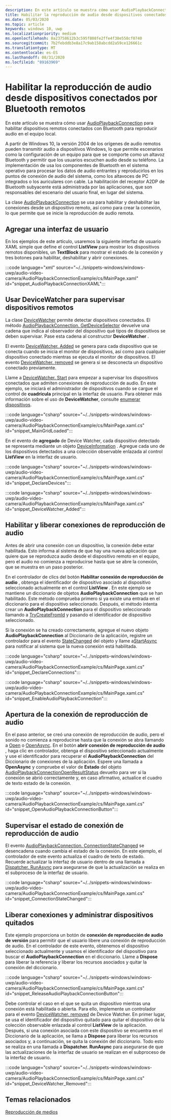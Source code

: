 ```yaml
---
description: En este artículo se muestra cómo usar AudioPlaybackConnection para habilitar dispositivos remotos conectados con Bluetooth para reproducir audio en el equipo local.
title: Habilitar la reproducción de audio desde dispositivos conectados por Bluetooth remotos
ms.date: 05/03/2020
ms.topic: article
keywords: windows 10, uwp
ms.localizationpriority: medium
ms.openlocfilehash: 8a23758612b3c595f808fe2ffe4f38e558cf0740
ms.sourcegitcommit: 7b2febddb3e8a17c9ab158abcdd2a59ce126661c
ms.translationtype: MT
ms.contentlocale: es-ES
ms.lasthandoff: 08/31/2020
ms.locfileid: "89163969"
---
```

# <a name="enable-audio-playback-from-remote-bluetooth-connected-devices"></a>Habilitar la reproducción de audio desde dispositivos conectados por Bluetooth remotos

En este artículo se muestra cómo usar [AudioPlaybackConnection](/uwp/api/windows.media.audio.audioplaybackconnection) para habilitar dispositivos remotos conectados con Bluetooth para reproducir audio en el equipo local.

A partir de Windows 10, la versión 2004 de los orígenes de audio remotos pueden transmitir audio a dispositivos Windows, lo que permite escenarios como la configuración de un equipo para que se comporte como un altavoz Bluetooth y permitir que los usuarios escuchen audio desde su teléfono. La implementación de usa los componentes de Bluetooth en el sistema operativo para procesar los datos de audio entrantes y reproducirlos en los puntos de conexión de audio del sistema, como los altavoces de PC integrados o los auriculares con cable. La habilitación del receptor A2DP de Bluetooth subyacente está administrada por las aplicaciones, que son responsables del escenario del usuario final, en lugar del sistema.

La clase [AudioPlaybackConnection](/uwp/api/windows.media.audio.audioplaybackconnection) se usa para habilitar y deshabilitar las conexiones desde un dispositivo remoto, así como para crear la conexión, lo que permite que se inicie la reproducción de audio remota.

## <a name="add-a-user-interface"></a>Agregar una interfaz de usuario

En los ejemplos de este artículo, usaremos la siguiente interfaz de usuario XAML simple que define el control **ListView** para mostrar los dispositivos remotos disponibles, un **TextBlock** para mostrar el estado de la conexión y tres botones para habilitar, deshabilitar y abrir conexiones.

:::code language="xml" source="~/../snippets-windows/windows-uwp/audio-video-camera/AudioPlaybackConnectionExample/cs/MainPage.xaml" id="snippet_AudioPlaybackConnectionXAML":::

## <a name="use-devicewatcher-to-monitor-for-remote-devices"></a>Usar DeviceWatcher para supervisar dispositivos remotos

La clase [DeviceWatcher](/uwp/api/windows.devices.enumeration.devicewatcher) permite detectar dispositivos conectados. El método [AudioPlaybackConnection. GetDeviceSelector](/uwp/api/windows.media.audio.audioplaybackconnection.getdeviceselector) devuelve una cadena que indica al observador del dispositivo qué tipos de dispositivos se deben supervisar. Pase esta cadena al constructor **DeviceWatcher** . 

El evento [DeviceWatcher. Added](/uwp/api/windows.devices.enumeration.devicewatcher.added) se genera para cada dispositivo que se conecta cuando se inicia el monitor de dispositivos, así como para cualquier dispositivo conectado mientras se ejecuta el monitor de dispositivos. El evento [DeviceWatcher. removed](/uwp/api/windows.devices.enumeration.devicewatcher.removed) se genera si se desconecta un dispositivo conectado previamente. 

Llame a [DeviceWatcher. Start](/uwp/api/windows.devices.enumeration.devicewatcher.start) para empezar a supervisar los dispositivos conectados que admiten conexiones de reproducción de audio. En este ejemplo, se iniciará el administrador de dispositivos cuando se cargue el control de **cuadrícula** principal en la interfaz de usuario. Para obtener más información sobre el uso de **DeviceWatcher**, consulte [enumerar dispositivos](../devices-sensors/enumerate-devices.md).

:::code language="csharp" source="~/../snippets-windows/windows-uwp/audio-video-camera/AudioPlaybackConnectionExample/cs/MainPage.xaml.cs" id="snippet_MainGridLoaded":::


En el evento de **agregado** de Device Watcher, cada dispositivo detectado se representa mediante un objeto [DeviceInformation](/uwp/api/Windows.Devices.Enumeration.DeviceInformation) . Agregue cada uno de los dispositivos detectados a una colección observable enlazada al control **ListView** en la interfaz de usuario.

:::code language="csharp" source="~/../snippets-windows/windows-uwp/audio-video-camera/AudioPlaybackConnectionExample/cs/MainPage.xaml.cs" id="snippet_DeclareDevices":::


:::code language="csharp" source="~/../snippets-windows/windows-uwp/audio-video-camera/AudioPlaybackConnectionExample/cs/MainPage.xaml.cs" id="snippet_DeviceWatcher_Added":::


## <a name="enable-and-release-audio-playback-connections"></a>Habilitar y liberar conexiones de reproducción de audio

Antes de abrir una conexión con un dispositivo, la conexión debe estar habilitada. Esto informa al sistema de que hay una nueva aplicación que quiere que se reproduzca audio desde el dispositivo remoto en el equipo, pero el audio no comienza a reproducirse hasta que se abre la conexión, que se muestra en un paso posterior.

En el controlador de clics del botón **Habilitar conexión de reproducción de audio** , obtenga el identificador de dispositivo asociado al dispositivo seleccionado actualmente en el control **ListView** . En este ejemplo se mantiene un diccionario de objetos **AudioPlaybackConnection** que se han habilitado. Este método comprueba primero si ya existe una entrada en el diccionario para el dispositivo seleccionado. Después, el método intenta crear un **AudioPlaybackConnection** para el dispositivo seleccionado llamando a [TryCreateFromId](/uwp/api/windows.media.audio.audioplaybackconnection.trycreatefromid) y pasando el identificador de dispositivo seleccionado. 

Si la conexión se ha creado correctamente, agregue el nuevo objeto **AudioPlaybackConnection** al Diccionario de la aplicación, registre un controlador para el evento [StateChanged](/uwp/api/windows.media.audio.audioplaybackconnection.statechanged) del objeto y llame a[StartAsync](/uwp/api/windows.media.audio.audioplaybackconnection.startasync) para notificar al sistema que la nueva conexión está habilitada. 

:::code language="csharp" source="~/../snippets-windows/windows-uwp/audio-video-camera/AudioPlaybackConnectionExample/cs/MainPage.xaml.cs" id="snippet_DeclareConnections":::

:::code language="csharp" source="~/../snippets-windows/windows-uwp/audio-video-camera/AudioPlaybackConnectionExample/cs/MainPage.xaml.cs" id="snippet_EnableAudioPlaybackConnection":::


## <a name="open-the-audio-playback-connection"></a>Apertura de la conexión de reproducción de audio

En el paso anterior, se creó una conexión de reproducción de audio, pero el sonido no comienza a reproducirse hasta que la conexión se abra llamando a [Open](/uwp/api/windows.media.audio.audioplaybackconnection.open) o [OpenAsync](/uwp/api/windows.media.audio.audioplaybackconnection.openasync). En el botón **abrir conexión de reproducción de audio** , haga clic en controlador, obtenga el dispositivo seleccionado actualmente y use el identificador para recuperar el **AudioPlaybackConnection** del Diccionario de conexiones de la aplicación. Espere una llamada a **OpenAsync** y compruebe el valor de **Estado** del objeto [AudioPlaybackConnectionOpenResultStatus](/uwp/api/windows.media.audio.audioplaybackconnectionopenresult) devuelto para ver si la conexión se abrió correctamente y, en caso afirmativo, actualice el cuadro de texto estado de la conexión.


:::code language="csharp" source="~/../snippets-windows/windows-uwp/audio-video-camera/AudioPlaybackConnectionExample/cs/MainPage.xaml.cs" id="snippet_OpenAudioPlaybackConnectionButton":::

## <a name="monitor-audio-playback-connection-state"></a>Supervisar el estado de conexión de reproducción de audio

El evento [AudioPlaybackConnection. ConnectionStateChanged](/uwp/api/windows.media.audio.audioplaybackconnection.statechanged) se desencadena cuando cambia el estado de la conexión. En este ejemplo, el controlador de este evento actualiza el cuadro de texto de estado. Recuerde actualizar la interfaz de usuario dentro de una llamada a [Dispatcher. RunAsync](/uwp/api/windows.ui.core.coredispatcher.runasync) para asegurarse de que la actualización se realiza en el subproceso de la interfaz de usuario.

:::code language="csharp" source="~/../snippets-windows/windows-uwp/audio-video-camera/AudioPlaybackConnectionExample/cs/MainPage.xaml.cs" id="snippet_ConnectionStateChanged":::

## <a name="release-connections-and-handle-removed-devices"></a>Liberar conexiones y administrar dispositivos quitados

Este ejemplo proporciona un botón de **conexión de reproducción de audio de versión** para permitir que el usuario libere una conexión de reproducción de audio. En el controlador de este evento, obtenemos el dispositivo seleccionado actualmente y usamos el identificador del dispositivo para buscar el **AudioPlaybackConnection** en el diccionario. Llame a **Dispose** para liberar la referencia y liberar los recursos asociados y quitar la conexión del diccionario.

:::code language="csharp" source="~/../snippets-windows/windows-uwp/audio-video-camera/AudioPlaybackConnectionExample/cs/MainPage.xaml.cs" id="snippet_ReleaseAudioPlaybackConnectionButton":::

Debe controlar el caso en el que se quita un dispositivo mientras una conexión está habilitada o abierta. Para ello, implemente un controlador para el evento [DeviceWatcher. removed](/uwp/api/windows.devices.enumeration.devicewatcher.removed) de Device Watcher. En primer lugar, se usa el identificador del dispositivo quitado para quitar el dispositivo de la colección observable enlazada al control **ListView** de la aplicación. Después, si una conexión asociada con este dispositivo se encuentra en el Diccionario de la aplicación, se llama a **Dispose** para liberar los recursos asociados y, a continuación, se quita la conexión del diccionario. Todo esto se realiza en una llamada a **Dispatcher. RunAsync** para asegurarse de que las actualizaciones de la interfaz de usuario se realizan en el subproceso de la interfaz de usuario.

:::code language="csharp" source="~/../snippets-windows/windows-uwp/audio-video-camera/AudioPlaybackConnectionExample/cs/MainPage.xaml.cs" id="snippet_DeviceWatcher_Removed":::

## <a name="related-topics"></a>Temas relacionados

[Reproducción de medios](media-playback.md)


 